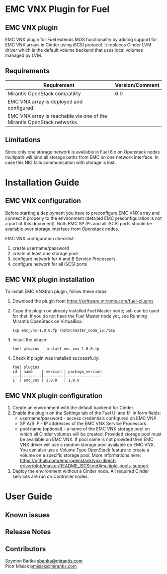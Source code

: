EMC VNX Plugin for Fuel
=======================

EMC VNX plugin
--------------

EMC VNX plugin for Fuel extends MOS functionality by adding support for EMC VNX
arrays in Cinder using iSCSI protocol. It replaces Cinder LVM driver which is
the default volume backend that uses local volumes managed by LVM.

Requirements
------------

Requirement | Version/Comment
--- | --- 
Mirantis OpenStack compatility | 6.0
EMC VNX array is deployed and configured. |
EMC VNX array is reachable via one of the Mirantis OpenStack networks. |

Limitations
-----------

Since only one storage network is available in Fuel 6.x on Openstack nodes
multipath will bind all storage paths from EMC on one network interface.
In case this NIC fails communication with storage is lost.

Installation Guide
==================


EMC VNX configuration
---------------------

Before starting a deployment you have to preconfigure EMC VNX array and connect
it properly to the environment (detailed EMC preconfiguration is not a part of
this document). Both EMC SP IPs and all iSCSI ports should be available over
storage interface from Openstack nodes.

EMC VNX configuration checklist:
1. create username/password
2. create at least one storage pool
3. configure network for A and B Service Processors
4. configure network for all iSCSI ports

EMC VNX plugin installation
---------------------------

To install EMC VNXtran plugin, follow these steps:

1. Download the plugin from https://software.mirantis.com/fuel-plugins

2. Copy the plugin on already installed Fuel Master node; ssh can be used for
    that. If you do not have the Fuel Master node yet, see Running Mirantis
    OpenStack on VirtualBox:
   
   `scp emc_vnx-1.0.0.fp root@:master_node_ip:/tmp`

3. Install the plugin:

   `fuel plugins --install emc_vnx-1.0.0.fp`
   
4. Check if plugin was installed successfully:

   ```
   fuel plugins
   id | name    | version | package_version
   ---|---------|---------|----------------
   1  | emc_vnx | 1.0.0   | 1.0.0
   ```

EMC VNX plugin configuration
----------------------------

1. Create an environment with the default backend for Cinder.
2. Enable the plugin on the Settings tab of the Fuel UI and fill in form
    fields:
   * username/password - access credentials configured on EMC VNX
   * SP A/B IP - IP addresses of the EMC VNX Service Processors
   * pool name (optional) - a name of the EMC VNX storage pool on which all
    Cinder volumes will be created. Provided storage pool must be available on
    EMC VNX. If pool name is not provided then EMC VNX driver will use a random
    storage pool available on EMC VNX. You can also use a Volume Type OpenStack
    feature to create a volume on a specific storage pool. More informations
    here: https://github.com/emc-openstack/vnx-direct-driver/blob/master/README_ISCSI.md#multiple-pools-support
3. Deploy the environment without a Cinder node. All required Cinder services
    are run on Controller nodes.


User Guide
==========


Known issues
------------


Release Notes
-------------


Contributors
------------

Szymon Bańka <sbanka@mirantis.com><br>
Piotr Misiak <pmisiak@mirantis.com>